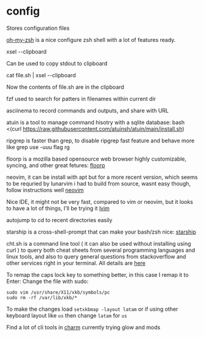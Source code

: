 # config
Stores configuration files

[oh-my-zsh](https://github.com/ohmyzsh/ohmyzsh) is a nice configure zsh shell with a lot of features ready.


xsel --clipboard 

Can be used to copy stdout to clipboard

cat file.sh | xsel --clipboard 

Now the contents of file.sh are in the clipboard


fzf used to search for patters in filenames within current dir


asciinema  to record commands and outputs, and share with URL


atuin is a tool to manage command hisotry with a sqlite database:
bash <(curl https://raw.githubusercontent.com/atuinsh/atuin/main/install.sh)

ripgrep is faster than grep, to disable ripgrep fast feature and behave more like grep use -uuu flag
rg 

floorp is a mozilla based opensource web browser highly customizable, syncing, and other great fetures:  [floorp](https://floorp.app/en/)

neovim, it can be install with apt but for a more recent version, which seems to be requried by lunarvim i had to build from source, wasnt easy though, follow instructions well
[neovim](https://github.com/neovim/neovim/blob/master/INSTALL.md)

Nice IDE, it might not be very fast, compared to vim or neovim, but it looks to have a lot of things, I'll be trying it
[lvim](https://www.lunarvim.org/docs/installation)

autojump to cd to recent directories easily

starship is a cross-shell-prompt that can make your bash/zsh nice: [starship](https://starship.rs/guide/#%F0%9F%9A%80-installation)

cht.sh is a command line tool ( it can also be used without installing using curl ) to query both cheat sheets from several programming languages and linux tools, and also to query general questions from stackoverflow and other services right in your terminal.
All details are [here](https://github.com/chubin/cheat.sh)


To remap the caps lock key to something better, in this case I remap it to Enter:
Change the file with sudo:
```
sudo vim /usr/share/X11/xkb/symbols/pc
sudo rm -rf /var/lib/xkb/*
```

To make the changes load `setxkbmap -layout latam` or if using other keyboard layout like `us` then change `latam` for `us`

Find a lot of cli tools in [charm](https://charm.sh/) currently trying glow and mods
